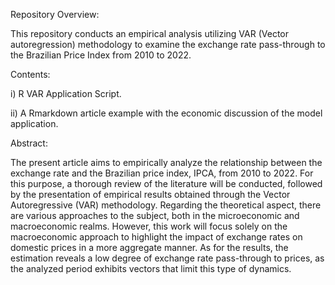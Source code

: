 Repository Overview:

This repository conducts an empirical analysis utilizing VAR (Vector autoregression) methodology to examine the exchange rate pass-through to the Brazilian Price Index from 2010 to 2022.

Contents:

i) R VAR Application Script.


ii) A Rmarkdown article example with the economic discussion of the model application.


Abstract:

The present article aims to empirically analyze the relationship between the exchange
rate and the Brazilian price index, IPCA, from 2010 to 2022. For this purpose,
a thorough review of the literature will be conducted, followed by the presentation
of empirical results obtained through the Vector Autoregressive (VAR) methodology.
Regarding the theoretical aspect, there are various approaches to the subject, both in
the microeconomic and macroeconomic realms. However, this work will focus solely
on the macroeconomic approach to highlight the impact of exchange rates on domestic
prices in a more aggregate manner. As for the results, the estimation reveals a
low degree of exchange rate pass-through to prices, as the analyzed period exhibits
vectors that limit this type of dynamics.
